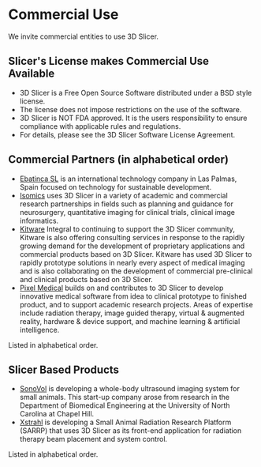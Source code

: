 Commercial Use
==============

We invite commercial entities to use 3D Slicer.

Slicer's License makes Commercial Use Available
-----------------------------------------------

-   3D Slicer is a Free Open Source Software distributed under a BSD style license.
-   The license does not impose restrictions on the use of the software.
-   3D Slicer is NOT FDA approved. It is the users responsibility to ensure compliance with applicable rules and regulations.
-   For details, please see the 3D Slicer Software License Agreement.

Commercial Partners (in alphabetical order)
-------------------------------------------

-   [Ebatinca SL](https://ebatinca.com/) is an international technology company in Las Palmas, Spain focused on technology for sustainable development.
-   [Isomics](http://www.isomics.com/) uses 3D Slicer in a variety of academic and commercial research partnerships in fields such as planning and guidance for neurosurgery, quantitative imaging for clinical trials, clinical image informatics.
-   [Kitware](http://www.kitware.com/opensource/slicer.html) Integral to continuing to support the 3D Slicer community, Kitware is also offering consulting services in response to the rapidly growing demand for the development of proprietary applications and commercial products based on 3D Slicer. Kitware has used 3D Slicer to rapidly prototype solutions in nearly every aspect of medical imaging and is also collaborating on the development of commercial pre-clinical and clinical products based on 3D Slicer.
-   [Pixel Medical](http://pixelmedical.ca) builds on and contributes to 3D Slicer to develop innovative medical software from idea to clinical prototype to finished product, and to support academic research projects. Areas of expertise include radiation therapy, image guided therapy, virtual & augmented reality, hardware & device support, and machine learning & artificial intelligence.

Listed in alphabetical order.

Slicer Based Products
---------------------

-   [SonoVol](http://sonovol.com/) is developing a whole-body ultrasound imaging system for small animals. This start-up company arose from research in the Department of Biomedical Engineering at the University of North Carolina at Chapel Hill.
-   [Xstrahl](http://www.xstrahl.com/) is developing a Small Animal Radiation Research Platform (SARRP) that uses 3D Slicer as its front-end application for radiation therapy beam placement and system control.

Listed in alphabetical order.

